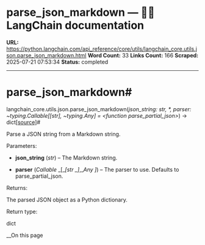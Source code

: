 # parse_json_markdown — 🦜🔗 LangChain  documentation

**URL:** https://python.langchain.com/api_reference/core/utils/langchain_core.utils.json.parse_json_markdown.html
**Word Count:** 33
**Links Count:** 166
**Scraped:** 2025-07-21 07:53:34
**Status:** completed

---

# parse\_json\_markdown\#

langchain\_core.utils.json.parse\_json\_markdown\(_json\_string: str, \*, parser: ~typing.Callable\[\[str\], ~typing.Any\] = <function parse\_partial\_json>_\) → dict[\[source\]](https://python.langchain.com/api_reference/_modules/langchain_core/utils/json.html#parse_json_markdown)\#     

Parse a JSON string from a Markdown string.

Parameters:     

  * **json\_string** \(_str_\) – The Markdown string.

  * **parser** \(_Callable_ _\[__\[__str_ _\]__,__Any_ _\]_\) – The parser to use. Defaults to parse\_partial\_json.

Returns:     

The parsed JSON object as a Python dictionary.

Return type:     

dict

__On this page